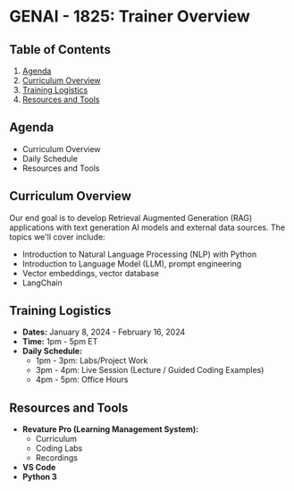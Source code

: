 # GENAI - 1825: Trainer Overview

## Table of Contents

1. [Agenda](#agenda)
2. [Curriculum Overview](#curriculum-overview)
3. [Training Logistics](#training-logistics)
4. [Resources and Tools](#resources-and-tools)

## <a name="agenda"></a>Agenda

- Curriculum Overview
- Daily Schedule
- Resources and Tools

## <a name="curriculum-overview"></a>Curriculum Overview

Our end goal is to develop Retrieval Augmented Generation (RAG) applications with text generation AI models and external data sources. The topics we'll cover include:

- Introduction to Natural Language Processing (NLP) with Python
- Introduction to Language Model (LLM), prompt engineering
- Vector embeddings, vector database
- LangChain

## <a name="training-logistics"></a>Training Logistics

- **Dates:** January 8, 2024 - February 16, 2024
- **Time:** 1pm - 5pm ET
- **Daily Schedule:**
  - 1pm - 3pm: Labs/Project Work
  - 3pm - 4pm: Live Session (Lecture / Guided Coding Examples)
  - 4pm - 5pm: Office Hours

## <a name="resources-and-tools"></a>Resources and Tools

- **Revature Pro (Learning Management System):**
  - Curriculum
  - Coding Labs
  - Recordings
- **VS Code**
- **Python 3**
